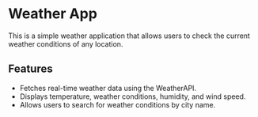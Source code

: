 # Weather App

This is a simple weather application that allows users to check the current weather conditions of any location.

## Features

- Fetches real-time weather data using the WeatherAPI.
- Displays temperature, weather conditions, humidity, and wind speed.
- Allows users to search for weather conditions by city name.
